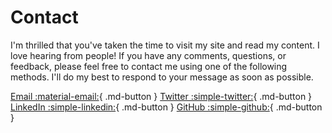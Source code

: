 # Contact

I'm thrilled that you've taken the time to visit my site and read my content. I love hearing from people! If you have any comments, questions, or feedback, please feel free to contact me using one of the following methods. I'll do my best to respond to your message as soon as possible.

[Email :material-email:](mailto:jason@thevriends.com){ .md-button } [Twitter :simple-twitter:](https://twitter.com/JasonVriends){ .md-button } [LinkedIn :simple-linkedin:](https://www.linkedin.com/in/jasonvriends/){ .md-button } [GitHub :simple-github:](https://github.com/jasonvriends){ .md-button }
